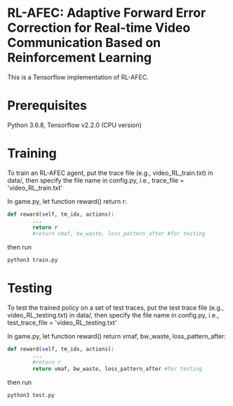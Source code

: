 # RL-AFEC: Adaptive Forward Error Correction for Real-time Video Communication Based on Reinforcement Learning
This is a Tensorflow implementation of RL-AFEC.
# Prerequisites
Python 3.6.8, Tensorflow v2.2.0 (CPU version)

# Training
To train an RL-AFEC agent, put the trace file (e.g., video_RL_train.txt) in data/, then specify the file name in config.py, i.e., trace_file = 'video_RL_train.txt' 

In game.py, let function reward() return r:
```python
def reward(self, tm_idx, actions):    
        ...
        return r
        #return vmaf, bw_waste, loss_pattern_after #for testing
```
then run
```python
python3 train.py
```
# Testing
To test the trained policy on a set of test traces, put the test trace file (e.g., video_RL_testing.txt) in data/, then specify the file name in config.py, i.e., test_trace_file = 'video_RL_testing.txt'

In game.py, let function reward() return vmaf, bw_waste, loss_pattern_after:
```python
def reward(self, tm_idx, actions):    
        ...
        #return r
        return vmaf, bw_waste, loss_pattern_after #for testing
```
then run
```python
python3 test.py
```
